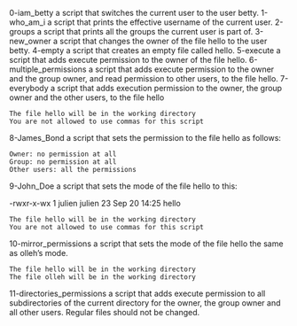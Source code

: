 0-iam_betty a script that switches the current user to the user betty.
1-who_am_i a script that prints the effective username of the current user.
2-groups a script that prints all the groups the current user is part of.
3-new_owner a script that changes the owner of the file hello to the user betty.
4-empty a script that creates an empty file called hello.
5-execute a script that adds execute permission to the owner of the file hello.
6-multiple_permissions a script that adds execute permission to the owner and the group owner, and read permission to other users, to the file hello.
7-everybody a script that adds execution permission to the owner, the group owner and the other users, to the file hello

    The file hello will be in the working directory
    You are not allowed to use commas for this script
8-James_Bond a script that sets the permission to the file hello as follows:

    Owner: no permission at all
    Group: no permission at all
    Other users: all the permissions
9-John_Doe  a script that sets the mode of the file hello to this:

-rwxr-x-wx 1 julien julien 23 Sep 20 14:25 hello

    The file hello will be in the working directory
    You are not allowed to use commas for this script
10-mirror_permissions a script that sets the mode of the file hello the same as olleh’s mode.

    The file hello will be in the working directory
    The file olleh will be in the working directory
11-directories_permissions a script that adds execute permission to all subdirectories of the current directory for the owner, the group owner and all other users. Regular files should not be changed.